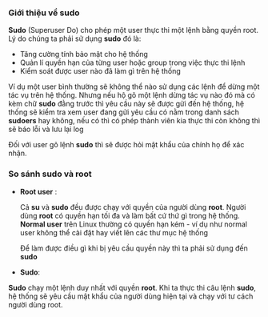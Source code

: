 ### Giới thiệu về sudo

**Sudo** (Superuser Do) cho phép một user thực thi một lệnh bằng quyền root. Lý do chúng ta phải sử dụng **sudo** đó là:

  - Tăng cường tính bảo mật cho hệ thống
  - Quản lí quyền hạn của từng user hoặc group trong việc thực thi lệnh
  - Kiểm soát được user nào đã làm gì trên hệ thống 

Ví dụ một user bình thường sẽ không thể nào sử dụng các lệnh để dừng một tác vụ trên hệ thống. Nhưng nếu hộ gõ một lệnh dừng tác vụ nào đó mà có kèm chữ **sudo** đằng trước thì yêu cầu này sẽ được gửi đến hệ thống, hệ thống sẽ kiểm tra xem user đang gửi yêu cầu có nằm trong danh sách **sudoers** hay không, nếu có thì có phép thành viên kia thực thi còn không thì sẽ báo lỗi và lưu lại log

Đối với user gõ lệnh **sudo** thì sẽ được hỏi mật khẩu của chính họ để xác nhận.

### So sánh sudo và root

- **Root user** :
  
  Cả **su** và **sudo** đều được chạy với quyền của người dùng **root**. Người dùng **root** có quyền hạn tối đa và làm bất cứ thứ gì trong hệ thống. **Normal user** trên Linux thường có quyền hạn kém - ví dụ như normal user không thể cài đặt hay viết lên các thư mục hệ thống
  
  Để làm được điều gì khi bị yêu cầu quyền này thì ta phải sử dụng đến **sudo**
  
- **Sudo**:

**Sudo** chạy một lệnh duy nhất với quyền **root**. Khi ta thực thi câu lệnh **sudo**, hệ thống sẽ yêu cầu mật khẩu của người dùng hiện tại và chạy với tư cách người dùng root.
